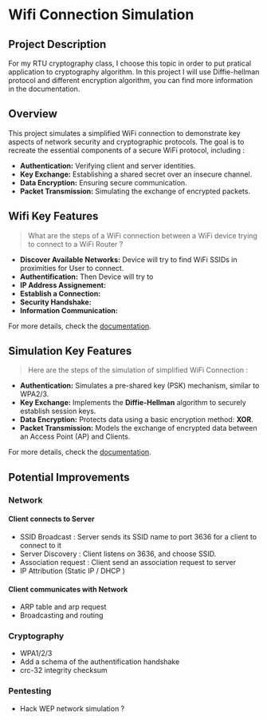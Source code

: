 # Wifi Connection Simulation

## Project Description
For my RTU cryptography class, I choose this topic in order to put pratical application to cryptography algorithm. In this project I will use Diffie-hellman protocol and different encryption algorithm, you can find more information in the documentation.


## Overview

This project simulates a simplified WiFi connection to demonstrate key aspects of network security and cryptographic protocols. 
The goal is to recreate the essential components of a secure WiFi protocol, including :
- **Authentication:** Verifying client and server identities.
- **Key Exchange:** Establishing a shared secret over an insecure channel.
- **Data Encryption:** Ensuring secure communication.
- **Packet Transmission:** Simulating the exchange of encrypted packets.

## Wifi Key Features
> What are the steps of a WiFi connection between a WiFi device trying to connect to a WiFi Router ?
- **Discover Available Networks:** Device will try to find WiFi SSIDs in proximities for User to connect.
- **Authentification:** Then Device will try to 
- **IP Address Assignement:**
- **Establish a Connection:**
- **Security Handshake:**
- **Information Communication:**


For more details, check the [documentation](Network/Wifi.md). 

## Simulation Key Features
> Here are the steps of the simulation of simplified WiFi Connection :
- **Authentication:** Simulates a pre-shared key (PSK) mechanism, similar to WPA2/3.
- **Key Exchange:** Implements the **Diffie-Hellman** algorithm to securely establish session keys.
- **Data Encryption:** Protects data using a basic encryption method: **XOR**.
- **Packet Transmission:** Models the exchange of encrypted data between an Access Point (AP) and Clients.

For more details, check the [documentation](Simulation.md). 



## Potential Improvements
### Network
#### Client connects to Server
- SSID Broadcast : Server sends its SSID name to port 3636 for a client to connect to it
- Server Discovery : Client listens on 3636, and choose SSID.
- Association request : Client send an association request to server
- IP Attribution (Static IP / DHCP ) 
#### Client communicates with Network
- ARP table and arp request
- Broadcasting and routing

### Cryptography
- WPA1/2/3
- Add a schema of the authentification handshake
- crc-32 integrity checksum
### Pentesting
- Hack WEP network simulation ? 